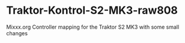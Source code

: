 # Traktor-Kontrol-S2-MK3-raw808
Mixxx.org Controller mapping for the Traktor S2 MK3 with some small changes
